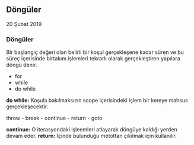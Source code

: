## Döngüler

20 Şubat 2019

### Döngüler

Bir başlangıç değeri olan belirli bir koşul gerçekleşene kadar süren ve bu süreç içerisinde birtakım işlemleri tekrarlı olarak gerçekleştiren yapılara döngü denir.

- for
- while
- do while

**do while:** Koşula bakılmaksızın scope içerisindeki işlem bir kereye mahsus gerçekleşecektir.

throw - break - continue - return - goto

**continue:** O iterasyondaki işleemleri atlayarak döngüye kaldığı yerden devam eder.
**return:** İçinde bulunduğu metottan çıkılmak için kullanılır.

